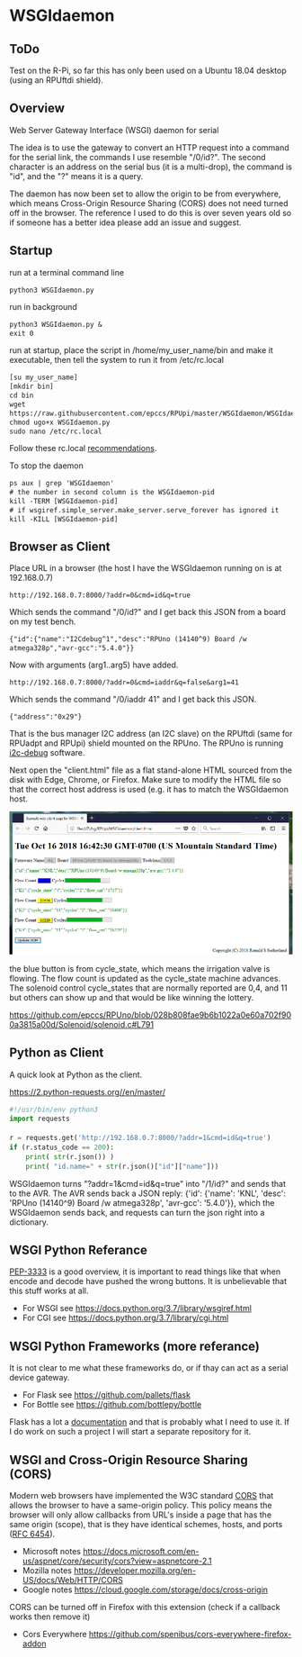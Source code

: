 # WSGIdaemon

## ToDo

Test on the R-Pi, so far this has only been used on a Ubuntu 18.04 desktop (using an RPUftdi shield).


## Overview

Web Server Gateway Interface (WSGI) daemon for serial

The idea is to use the gateway to convert an HTTP request into a command for the serial link, the commands I use resemble "/0/id?". The second character is an address on the serial bus (it is a multi-drop), the command is "id", and the "?" means it is a query.

The daemon has now been set to allow the origin to be from everywhere, which means Cross-Origin Resource Sharing (CORS) does not need turned off in the browser. The reference I used to do this is over seven years old so if someone has a better idea please add an issue and suggest.


## Startup

run at a terminal command line

```
python3 WSGIdaemon.py
```

run in background

```
python3 WSGIdaemon.py &
exit 0
```

run at startup, place the script in /home/my_user_name/bin and make it executable, then tell the system to run it from /etc/rc.local

```
[su my_user_name]
[mkdir bin]
cd bin
wget https://raw.githubusercontent.com/epccs/RPUpi/master/WSGIdaemon/WSGIdaemon.py
chmod ugo+x WSGIdaemon.py
sudo nano /etc/rc.local
```

Follow these rc.local [recommendations].

[recommendations]: https://www.raspberrypi.org/documentation/linux/usage/rc-local.md

To stop the daemon

```
ps aux | grep 'WSGIdaemon'
# the number in second column is the WSGIdaemon-pid
kill -TERM [WSGIdaemon-pid]
# if wsgiref.simple_server.make_server.serve_forever has ignored it
kill -KILL [WSGIdaemon-pid]
```


## Browser as Client

Place URL in a browser (the host I have the WSGIdaemon running on is at 192.168.0.7)

```
http://192.168.0.7:8000/?addr=0&cmd=id&q=true
```

Which sends the command "/0/id?" and I get back this JSON from a board on my test bench.

```
{"id":{"name":"I2Cdebug^1","desc":"RPUno (14140^9) Board /w atmega328p","avr-gcc":"5.4.0"}}
```

Now with arguments (arg1..arg5) have added.

```
http://192.168.0.7:8000/?addr=0&cmd=iaddr&q=false&arg1=41
```

Which sends the command "/0/iaddr 41" and I get back this JSON. 

```
{"address":"0x29"}
```

That is the bus manager I2C address (an I2C slave) on the RPUftdi (same for RPUadpt and RPUpi) shield mounted on the RPUno.  The RPUno is running [i2c-debug] software.

[i2c-debug]: https://github.com/epccs/RPUno/tree/master/i2c-debug

Next open the "client.html" file as a flat stand-alone HTML sourced from the disk with Edge, Chrome, or Firefox. Make sure to modify the HTML file so that the correct host address is used (e.g. it has to match the WSGIdaemon host.

![client_html](./WSGIdaemon_client_html.png "client html example")

the blue button is from cycle_state, which means the irrigation valve is flowing. The flow count is updated as the cycle_state machine advances. The solenoid control cycle_states that are normally reported are 0,4, and 11 but others can show up and that would be like winning the lottery.

https://github.com/epccs/RPUno/blob/028b808fae9b6b1022a0e60a702f900a3815a00d/Solenoid/solenoid.c#L791


## Python as Client

A quick look at Python as the client.

https://2.python-requests.org//en/master/

```Python
#!/usr/bin/env python3
import requests

r = requests.get('http://192.168.0.7:8000/?addr=1&cmd=id&q=true')
if (r.status_code == 200):
    print( str(r.json()) )
    print( "id.name=" + str(r.json()["id"]["name"]))
```

WSGIdaemon turns "?addr=1&cmd=id&q=true" into "/1/id?" and sends that to the AVR. The AVR sends back a JSON reply: {'id': {'name': 'KNL', 'desc': 'RPUno (14140^9) Board /w atmega328p', 'avr-gcc': '5.4.0'}}, which the WSGIdaemon sends back, and requests can turn the json right into a dictionary.


## WSGI Python Referance

[PEP-3333] is a good overview, it is important to read things like that when encode and decode have pushed the wrong buttons. It is unbelievable that this stuff works at all. 

[PEP-3333]: https://www.python.org/dev/peps/pep-3333/

* For WSGI see https://docs.python.org/3.7/library/wsgiref.html
* For CGI see https://docs.python.org/3.7/library/cgi.html


## WSGI Python Frameworks (more referance)

It is not clear to me what these frameworks do, or if thay can act as a serial device gateway.

* For Flask see https://github.com/pallets/flask
* For Bottle see https://github.com/bottlepy/bottle

Flask has a lot a [documentation] and that is probably what I need to use it. If I do work on such a project I will start a separate repository for it. 

[documentation]: https://palletsprojects.com/p/flask/


## WSGI and Cross-Origin Resource Sharing (CORS)

Modern web browsers have implemented the W3C standard [CORS] that allows the browser to have a same-origin policy. This policy means the browser will only allow callbacks from URL's inside a page that has the same origin (scope), that is they have identical schemes, hosts, and ports ([RFC 6454]).

[CORS]: https://www.w3.org/TR/cors/
[RFC 6454]: https://tools.ietf.org/html/rfc6454

* Microsoft notes https://docs.microsoft.com/en-us/aspnet/core/security/cors?view=aspnetcore-2.1
* Mozilla notes https://developer.mozilla.org/en-US/docs/Web/HTTP/CORS
* Google notes https://cloud.google.com/storage/docs/cross-origin

CORS can be turned off in Firefox with this extension (check if a callback works then remove it)

* Cors Everywhere https://github.com/spenibus/cors-everywhere-firefox-addon

